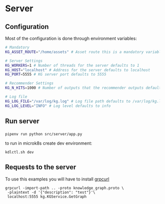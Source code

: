 # Server
## Configuration
Most of the configuration is done through environment variables:
```bash
# Mandatory
KG_ASSET_ROUTE="/home/assets" # Asset route this is a mandatory variable

# Server Settings
KG_WORKERS=1 # Number of threads for the server defaults to 1
KG_HOST="localhost" # Address for the server defaults to localhost
KG_PORT=5555 # KG server port defaults to 5555

# Recommender Settings
KG_N_HITS=1000 # Number of outputs that the recommender outputs defaults to 1000

# Log file
KG_LOG_FILE="/var/log/kg.log" # Log file path defaults to /var/log/kg.log
KG_LOG_LEVEL="INFO" # Log level defaults to info
```

## Run server

###
```
pipenv run python src/server/app.py
```

to run in microk8s create dev environment:
```
kdlctl.sh dev
```

## Requests to the server
To use this examples you will have to install [grpcurl](https://github.com/fullstorydev/grpcurl)
```
grpcurl -import-path .. -proto knowledge_graph.proto \
 -plaintext -d '{"description": "test"}'\
 localhost:5555 kg.KGService.GetGraph
```
